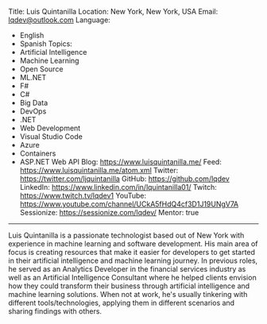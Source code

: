 Title: Luis Quintanilla
Location: New York, New York, USA
Email: lqdev@outlook.com
Language:
  - English
  - Spanish
Topics:
  - Artificial Intelligence
  - Machine Learning
  - Open Source
  - ML.NET
  - F#
  - C#
  - Big Data
  - DevOps
  - .NET
  - Web Development
  - Visual Studio Code
  - Azure
  - Containers
  - ASP.NET Web API
Blog: https://www.luisquintanilla.me/
Feed: https://www.luisquintanilla.me/atom.xml
Twitter: https://twitter.com/ljquintanilla
GitHub: https://github.com/lqdev
LinkedIn: https://www.linkedin.com/in/lquintanilla01/
Twitch: https://www.twitch.tv/lqdev1
YouTube: https://www.youtube.com/channel/UCkA5fHdQ4cf3D1J19UNgV7A
Sessionize: https://sessionize.com/lqdev/
Mentor: true
---

Luis Quintanilla is a passionate technologist based out of New York with experience in machine learning and software development. His main area of focus is creating resources that make it easier for developers to get started in their artificial intelligence and machine learning journey. In previous roles, he served as an Analytics Developer in the financial services industry as well as an Artificial Intelligence Consultant where he helped clients envision how they could transform their business through artificial intelligence and machine learning solutions. When not at work, he's usually tinkering with different tools/technologies, applying them in different scenarios and sharing findings with others.
